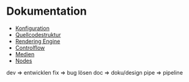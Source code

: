 # Dokumentation

- [Konfiguration](configuration.md)
- [Quellcodestruktur](namespaces.md)
- [Rendering Engine](renderer.md)
- [Controlflow](controlflow.md)
- [Medien](media.md)
- [Nodes](node.md)

dev => entwicklen
fix => bug lösen
doc => doku/design
pipe => pipeline
